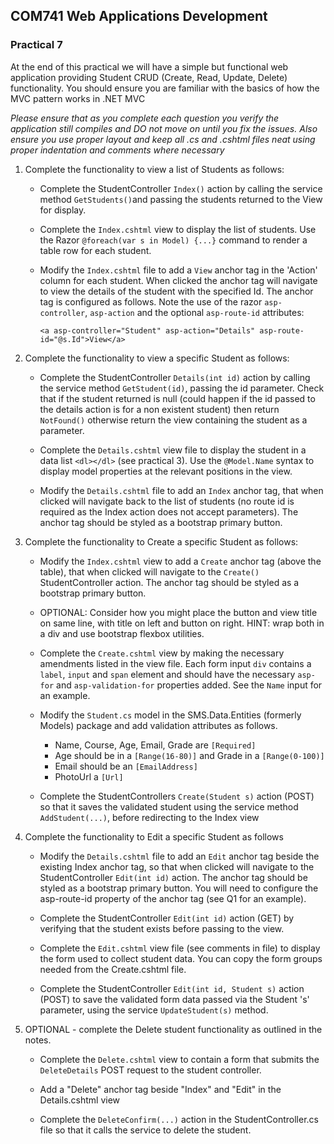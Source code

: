 ## COM741 Web Applications Development

### Practical 7

At the end of this practical we will have a simple but functional web application providing Student CRUD (Create, Read, Update, Delete) functionality. You should ensure you are familiar with the basics of how the MVC pattern works in .NET MVC

*Please ensure that as you complete each question you verify the application still compiles and DO not move on until you fix the issues. Also ensure you use proper layout and keep all .cs and .cshtml files neat using proper indentation and comments where necessary*

1. Complete the functionality to view a list of Students as follows:
    - Complete the StudentController ```Index()``` action by calling the service method ```GetStudents()```and passing the students returned to the View for display. 
   
	 - Complete the ```Index.cshtml``` view to display the list of students. Use the Razor ```@foreach(var s in Model) {...}``` command to render a table row for each student.
    
	- Modify the ```Index.cshtml``` file to add a ```View``` anchor tag in the 'Action' column for each student. When clicked the anchor tag will navigate to view the details of the student with the specified Id. The anchor tag is configured as follows. Note the use of the razor ```asp-controller```, ```asp-action``` and the optional ```asp-route-id``` attributes: 
	
		```<a asp-controller="Student" asp-action="Details" asp-route-id="@s.Id">View</a>```
  


2. Complete the functionality to view a specific Student as follows:

    - Complete the StudentController ```Details(int id)``` action by calling the service method ```GetStudent(id)```, passing the id parameter. Check that if the student returned is null (could happen if the id passed to the details action is for a non existent student) then return ```NotFound()``` otherwise return the view containing the student as a parameter.
   
	-  Complete the ```Details.cshtml``` view file to display the student in a data list ```<dl></dl>``` (see practical 3). Use the ```@Model.Name``` syntax to display model properties at the relevant positions in the view.
   
	- Modify the ```Details.cshtml``` file to add an ```Index``` anchor tag, that when clicked will navigate back to the list of students (no route id is required as the Index action does not accept parameters). The anchor tag should be styled as a bootstrap primary button.
 

3. Complete the functionality to Create a specific Student as follows:

    - Modify the ```Index.cshtml``` view to add a ```Create``` anchor tag (above the table), that when clicked will navigate to the ```Create()``` StudentController action. The anchor tag should be styled as a bootstrap primary button. 

	- OPTIONAL: Consider how you might place the button and view title on same line, with title on left and button on right. HINT: wrap both in a div and use bootstrap flexbox utilities.

    - Complete the ```Create.cshtml``` view by making the necessary amendments listed in the view file. Each form input ```div``` contains a ```label```, ```input``` and ```span``` element and should have the necessary ```asp-for``` and ```asp-validation-for``` properties added. See the ```Name``` input for an example.

    - Modify the ```Student.cs``` model in the SMS.Data.Entities (formerly Models)
 package and add validation attributes as follows. 
        - Name, Course, Age, Email, Grade are ```[Required]```
        - Age should be in a ```[Range(16-80)]``` and Grade in a ```[Range(0-100)]``` 
        - Email should be an ```[EmailAddress]```
        - PhotoUrl a ```[Url]```

    - Complete the StudentControllers  ```Create(Student s)``` action (POST) so that it saves the validated student using the service method ```AddStudent(...)```, before redirecting to the Index view

4. Complete the functionality to Edit a specific Student as follows

    - Modify the ```Details.cshtml``` file to add an ```Edit``` anchor tag beside the existing Index anchor tag, so that when clicked will navigate to the StudentController ```Edit(int id)``` action. The anchor tag should be styled as a bootstrap primary button. You will need to configure the asp-route-id property of the anchor tag (see Q1 for an example).

    - Complete the StudentController ```Edit(int id)``` action (GET) by verifying that the student exists before passing to the view.

    - Complete the ```Edit.cshtml``` view file (see comments in file) to display the form used to collect student data. You can copy the form groups needed from the Create.cshtml file.

    - Complete the StudentController ```Edit(int id, Student s)``` action (POST) to save the validated form data passed via the Student 's' parameter, using the service ```UpdateStudent(s)``` method.


5. OPTIONAL - complete the Delete student functionality as outlined in the notes. 
    - Complete the ```Delete.cshtml``` view to contain a form that submits the ```DeleteDetails``` POST request to the student controller.

    - Add a "Delete" anchor tag beside "Index" and "Edit" in the Details.cshtml view

    - Complete the ```DeleteConfirm(...)``` action in the StudentController.cs file so that it calls the service to delete the student. 
